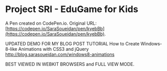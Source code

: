 # Project SRI - EduGame for Kids

A Pen created on CodePen.io. Original URL: [https://codepen.io/SaraSoueidan/pen/kyebBb](https://codepen.io/SaraSoueidan/pen/kyebBb).

UPDATED DEMO FOR MY BLOG POST TUTORIAL 
How to Create Windows-8-like Animations with CSS3 and jQuery
http://blog.sarasoueidan.com/windows8-animations

BEST VIEWED IN WEBKIT BROWSERS and FULL VIEW MODE.
